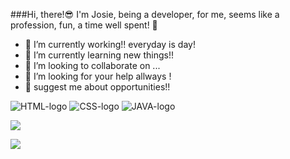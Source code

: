###Hi, there!😎
I'm Josie, being a developer, for me, seems like a profession, fun, a time well spent! 👋

- 🔭 I’m currently working!! everyday is day!
- 🌱 I’m currently learning new things!!
- 👯 I’m looking to collaborate on ...
- 🤔 I’m looking for your help allways !
- 💬 suggest me about opportunities!!

 <img src="https://img.shields.io/badge/HTML-239120?style=for-the-badge&logo=html5&logoColor=white" alt="HTML-logo"/> 

 <img src="https://img.shields.io/badge/CSS3-1572B6?style=for-the-badge&logo=css3&logoColor=white" alt="CSS-logo"/>

 <img src="https://img.shields.io/badge/JavaScript-F7DF1E?style=for-the-badge&logo=javascript&logoColor=black" alt="JAVA-logo"/>

 <a href="https://www.instagram.com/menesesjosie"><img src="https://img.shields.io/badge/Instagram-E4405F?style=for-the-badge&logo=instagram&logoColor=white"/></a>
 
 

 <img src="https://img.shields.io/badge/Spotify-1ED760?&style=for-the-badge&logo=spotify&logoColor=white"/>
